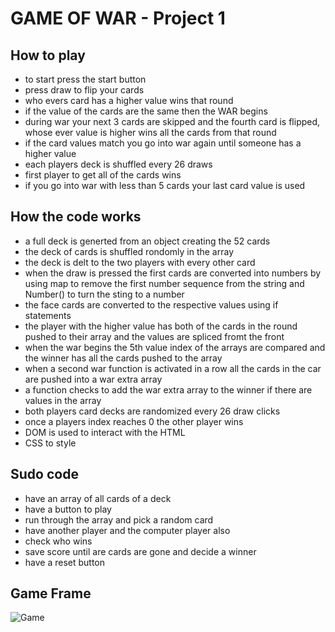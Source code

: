 # GAME OF WAR - Project 1

## How to play

- to start press the start button
- press draw to flip your cards
- who evers card has a higher value wins that round
- if the value of the cards are the same then the WAR begins
- during war your next 3 cards are skipped and the fourth card is flipped, whose ever value is higher wins all the cards from that round
- if the card values match you go into war again until someone has a higher value
- each players deck is shuffled every 26 draws
- first player to get all of the cards wins
- if you go into war with less than 5 cards your last card value is used

## How the code works

- a full deck is generted from an object creating the 52 cards
- the deck of cards is shuffled rondomly in the array
- the deck is delt to the two players with every other card
- when the draw is pressed the first cards are converted into numbers by using map to remove the first number sequence from the string and Number() to turn the sting to a number
- the face cards are converted to the respective values using if statements
- the player with the higher value has both of the cards in the round pushed to their array and the values are spliced fromt the front
- when the war begins the 5th value index of the arrays are compared and the winner has all the cards pushed to the array
- when a second war function is activated in a row all the cards in the car are pushed into a war extra array 
- a function checks to add the war extra array to the winner if there are values in the array
- both players card decks are randomized every 26 draw clicks
- once a players index reaches 0 the other player wins
- DOM is used to interact with the HTML
- CSS to style


## Sudo code

- have an array of all cards of a deck
- have a button to play
- run through the array and pick a random card 
- have another player and the computer player also
- check who wins
- save score until are cards are gone and decide a winner
- have a reset button

## Game Frame
![Game](https://imgur.com/FmNgFxR.jpg)